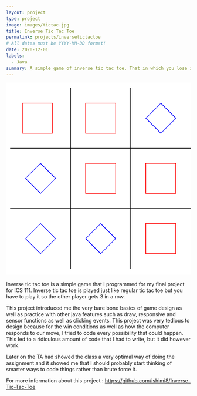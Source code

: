 ```yaml
---
layout: project
type: project
image: images/tictac.jpg
title: Inverse Tic Tac Toe
permalink: projects/inversetictactoe
# All dates must be YYYY-MM-DD format!
date: 2020-12-01
labels:
  - Java
summary: A simple game of inverse tic tac toe. That in which you lose if you get 3 in a row.
---
```


<div class="ui small rounded images">
  <img class="ui image" src="../images/game.png">
</div>

Inverse tic tac toe is a simple game that I programmed for my final project for ICS 111. Inverse tic tac toe is played just like regular tic tac toe but you have to play it so the other player gets 3 in a row. 

This project introduced me the very bare bone basics of game design as well as practice with other java features such as draw, responsive and sensor functions as well as clicking events. This project was very tedious to design because for the win conditions as well as how the computer responds to our move, I tried to code every possibility that could happen. This led to a ridiculous amount of code that I had to write, but it did however work. 

Later on the TA had showed the class a very optimal way of doing the assignment and it showed me that I should probably start thinking of smarter ways to code things rather than brute force it.

For more information about this project : https://github.com/ishimi8/Inverse-Tic-Tac-Toe
